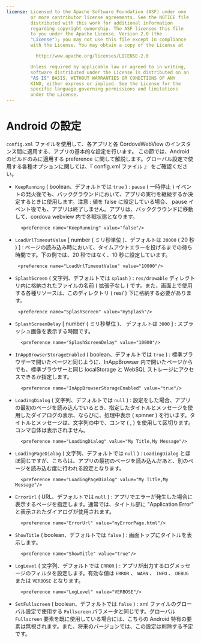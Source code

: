 ```yaml
---
license: Licensed to the Apache Software Foundation (ASF) under one
         or more contributor license agreements. See the NOTICE file
         distributed with this work for additional information
         regarding copyright ownership. The ASF licenses this file
         to you under the Apache License, Version 2.0 (the
         "License"); you may not use this file except in compliance
         with the License. You may obtain a copy of the License at

           http://www.apache.org/licenses/LICENSE-2.0

         Unless required by applicable law or agreed to in writing,
         software distributed under the License is distributed on an
         "AS IS" BASIS, WITHOUT WARRANTIES OR CONDITIONS OF ANY
         KIND, either express or implied. See the License for the
         specific language governing permissions and limitations
         under the License.
---
```


# Android の設定

`config.xml` ファイルを使用して、各アプリと各 CordovaWebView のインスタンス間に適用する、アプリの基本的な設定を行います。
この節では、Android のビルドのみに適用する preference に関して解説します。グローバル設定で使用する各種オプションに関しては、『 config.xml ファイル 』 をご確認ください。

- `KeepRunning` ( boolean、デフォルトでは `true` ) : `pause` ( 一時停止 ) イベントの発火後でも、バックグラウンドにおいて、アプリの実行を継続するか決定するときに使用します。注意 : 値を false に設定している場合、 pause イベント後でも、アプリは終了しません。アプリは、バックグラウンドに移動して、cordova webview 内で冬眠状態となります。

        <preference name="KeepRunning" value="false"/>

-  `LoadUrlTimeoutValue` [ number ( ミリ秒単位 )、デフォルトは `20000` ( 20 秒 ) ] : ページの読み込み時において、タイムアウトエラーを投げるまでの待ち時間です。下の例では、20 秒ではなく、10 秒に設定しています。

        <preference name="LoadUrlTimeoutValue" value="10000"/>

-  `SplashScreen` ( 文字列、デフォルトでは `splash` ) : `res/drawable` ディレクトリ内に格納されたファイルの名前 ( 拡張子なし ) です。また、画面上で使用する各種リソースは、このディレクトリ ( res/ ) 下に格納する必要があります。

        <preference name="SplashScreen" value="mySplash"/>

- `SplashScreenDelay` [ number ( ミリ秒単位 )、 デフォルトは `3000` ] : スプラッシュ画像を表示する時間です。

        <preference name="SplashScreenDelay" value="10000"/>

- `InAppBrowserStorageEnabled` ( boolean、デフォルトでは `true` ) : 標準ブラウザーで開いたページと同じように、InAppBrowser 内で開いたページからでも、標準ブラウザーと同じ localStorage と WebSQL ストレージにアクセスできるか指定します。

        <preference name="InAppBrowserStorageEnabled" value="true"/>

- `LoadingDialog` ( 文字列、デフォルトでは `null` ) : 設定をした場合、アプリの最初のページを読み込んでいるとき、指定したタイトルとメッセージを使用したダイアログの表示、ならびに、処理中表示 ( spinner ) を行います。タイトルとメッセージは、文字列の中で、コンマ ( , ) を使用して区切ります。コンマ自体は表示されません。

        <preference name="LoadingDialog" value="My Title,My Message"/>

- `LoadingPageDialog` ( 文字列、デフォルトでは `null` ) : `LoadingDialog` とほぼ同じですが、こちらは、アプリの最初のページを読み込んだあと、別のページを読み込む度に行われる設定となります。

        <preference name="LoadingPageDialog" value="My Title,My Message"/>

- `ErrorUrl` ( URL、デフォルトでは `null` ) :
  アプリでエラーが発生した場合に表示するページを指定します。通常では、タイトル部に "Application Error" と表示されたダイアログが使用されます。

        <preference name="ErrorUrl" value="myErrorPage.html"/>

- `ShowTitle` ( boolean、デフォルトでは `false` ) : 画面トップにタイトルを表示します。

        <preference name="ShowTitle" value="true"/>

- `LogLevel` ( 文字列、デフォルトでは `ERROR` ) : アプリが出力するログメッセージのフィルタを設定します。有効な値は `ERROR` 、 `WARN` 、 `INFO` 、 `DEBUG` または `VERBOSE` となります。

        <preference name="LogLevel" value="VERBOSE"/>

- `SetFullscreen` ( boolean、デフォルトでは `false` ) : xml ファイルのグローバル設定で使用する `Fullscreen` パラメータと同じです。グローバル `Fullscreen` 要素を既に使用している場合には、こちらの Android 特有の要素は無視されます。また、将来のバージョンでは、この設定は削除する予定です。

